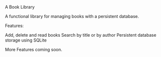 A Book Library

A functional library for managing books with a persistent database.

Features:

Add, delete and read books
Search by title or by author
Persistent database storage using SQLite

More Features coming soon.

